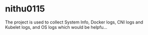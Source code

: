 # nithu0115
The project is used to collect System Info, Docker logs, CNI logs and Kubelet logs, and OS logs which would be helpfu…
